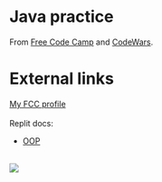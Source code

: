 # Java practice
From <a href = "https://www.freecodecamp.org/learn/javascript-algorithms-and-data-structures/basic-javascript/">Free Code Camp</a> and <a href= "">CodeWars</a>.

# External links
<a href = "https://www.freecodecamp.org/m4rt4m">My FCC profile</a><br><br>
Replit docs:
<ul>
  <li><a href = "https://replit.com/@M4rt4M/summerSchoolOOP">OOP</a></li>
</ul><br>
<a href = "https://www.codewars.com/users/M4rt4M" target="_blank"><img src=https://www.codewars.com/users/M4rt4M/badges/small></a>

